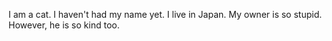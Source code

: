 I am a cat.
I haven't had my name yet.
I live in Japan.
My owner is so stupid.
However, he is so kind too.
